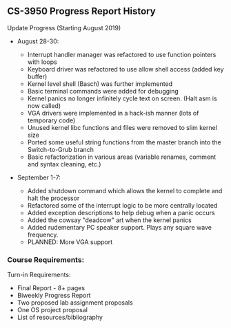 ## CS-3950 Progress Report History
Update Progress (Starting August 2019)
- August 28-30:
    - Interrupt handler manager was refactored to use function pointers with loops
    - Keyboard driver was refactored to use allow shell access (added key buffer)
    - Kernel level shell (Basch) was further implemented
    - Basic terminal commands were added for debugging
    - Kernel panics no longer infinitely cycle text on screen. (Halt asm is now called)
    - VGA drivers were implemented in a hack-ish manner (lots of temporary code)
    - Unused kernel libc functions and files were removed to slim kernel size
    - Ported some useful string functions from the master branch into the Switch-to-Grub branch
    - Basic refactorization in various areas (variable renames, comment and syntax cleaning, etc.)

- September 1-7:
    - Added shutdown command which allows the kernel to complete and halt the processor
    - Refactored some of the interrupt logic to be more centrally located
    - Added exception descriptions to help debug when a panic occurs
    - Added the cowsay "deadcow" art when the kernel panics
    - Added rudementary PC speaker support. Plays any square wave frequency.
    - PLANNED: More VGA support

### Course Requirements:
Turn-in Requirements:
- Final Report - 8+ pages
- Biweekly Progress Report
- Two proposed lab assignment proposals
- One OS project proposal
- List of resources/bibliography
